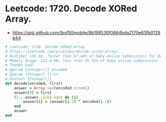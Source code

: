 # Leetcode: 1720. Decode XORed Array.

- https://gist.github.com/lbvf50mobile/8b198530f0864bda2170e63fb0128b44

```Ruby
# Leetcode: 1720. Decode XORed Array.
# https://leetcode.com/problems/decode-xored-array/
# Runtime: 116 ms, faster than 67.44% of Ruby online submissions for Decode XORed Array.
# Memory Usage: 212.4 MB, less than 25.58% of Ruby online submissions for Decode XORed Array.
# Thanks God!
# @param {Integer[]} encoded
# @param {Integer} first
# @return {Integer[]}
def decode(encoded, first)
    answer = Array.new(encoded.size+1)
    answer[0] = first
    (1...answer.size).each do |i|
        answer[i] = (answer[i-1] ^ encoded[i-1])
    end
    answer
end
```